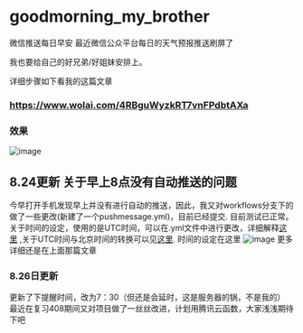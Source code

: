 # goodmorning_my_brother
微信推送每日早安
最近微信公众平台每日的天气预报推送刷屏了

我也要给自己的好兄弟/好姐妹安排上。

详细步骤如下看我的这篇文章

### https://www.wolai.com/4RBguWyzkRT7vnFPdbtAXa

### 效果
![image](https://user-images.githubusercontent.com/102737052/186066900-d0f138f8-bb78-4c06-b84a-c89bd6c0f4c5.png)
## 8.24更新 关于早上8点没有自动推送的问题
今早打开手机发现早上并没有进行自动的推送，因此，我又对workflows分支下的做了一些更改(新建了一个pushmessage.yml)，目前已经提交.
目前测试已正常。
关于时间的设定，使用的是UTC时间，可以在.yml文件中进行更改，详细解释[这里](https://docs.github.com/cn/actions/using-workflows/workflow-syntax-for-github-actions#onschedule) ,关于UTC时间与北京时间的转换可以见[这里](https://datetime360.com/cn/beijing-utc-time/).
时间的设定在这里
![image](https://user-images.githubusercontent.com/102737052/186312094-1cbeed3d-5526-400a-834d-b122a611ae75.png)
更多详细还是在上面那篇文章
### 8.26日更新
更新了下提醒时间，改为7：30（但还是会延时，这是服务器的锅，不是我的）
最近在复习408期间又对项目做了一丝丝改进，计划用腾讯云函数，大家浅浅期待下吧
